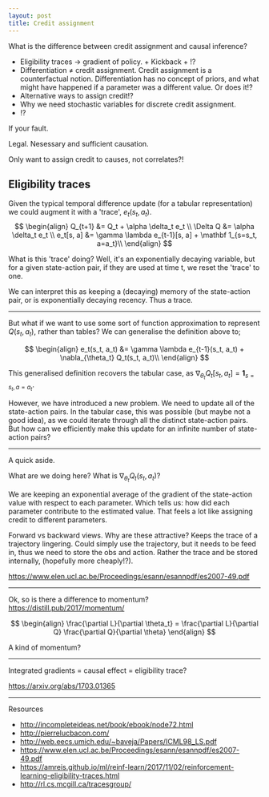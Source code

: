 ```yaml
---
layout: post
title: Credit assignment
---
```


What is the difference between credit assignment and causal inference?


- Eligibility traces -> gradient of policy. + Kickback + !?
- Differentiation $\neq$ credit assignment. Credit assignment is a counterfactual notion. Differentiation has no concept of priors, and what might have happened if a parameter was a different value. Or does it!?
- Alternative ways to assign credit!?
- Why we need stochastic variables for discrete credit assignment.
- !?

If your fault.

Legal.
Nesessary and sufficient causation.


Only want to assign credit to causes, not correlates?!


## Eligibility traces

Given the typical temporal difference update (for a tabular representation) we could augment it with a 'trace', $e_t(s_t, a_t)$.
$$
\begin{align}
Q_{t+1} &= Q_t + \alpha \delta_t e_t \\
\Delta Q &= \alpha \delta_t e_t \\
e_t[s, a] &=
\gamma \lambda e_{t-1}[s, a] + \mathbf 1_{s=s_t, a=a_t}\\
\end{align}
$$

What is this 'trace' doing? Well, it's an exponentially decaying variable, but for a given state-action pair, if they are used at time t, we reset the 'trace' to one.

We can interpret this as keeping a (decaying) memory of the state-action pair, or is exponentially decaying recency. Thus a trace.

***

But what if we want to use some sort of function approximation to represent $Q(s_t, a_t)$, rather than tables? We can generalise the definition above to;

$$
\begin{align}
e_t(s_t, a_t) &= \gamma \lambda e_{t-1}(s_t, a_t) + \nabla_{\theta_t} Q_t(s_t, a_t)\\
\end{align}
$$

This generalised definition recovers the tabular case, as $\nabla_{\theta_t} Q_t[s_t, a_t] = \mathbf 1_{s=s_t, a=a_t}$.

However, we have introduced a new problem. We need to update all of the state-action pairs. In the tabular case, this was possible (but maybe not a good idea), as we could iterate through all the distinct state-action pairs. But how can we efficiently make this update for an infinite number of state-action pairs?  

***

A quick aside.

What are we doing here? What is $\nabla_{\theta_t} Q_t(s_t, a_t)$?

We are keeping an exponential average of the gradient of the state-action value with respect to each parameter. Which tells us: how did each parameter contribute to the estimated value. That feels a lot like assigning credit to different parameters.


Forward vs backward views. Why are these attractive? Keeps the trace of a trajectory lingering. Could simply use the trajectory, but it needs to be feed in, thus we need to store the obs and action. Rather the trace and be stored internally, (hopefully more cheaply!?).

https://www.elen.ucl.ac.be/Proceedings/esann/esannpdf/es2007-49.pdf

***

Ok, so is there a difference to momentum?
https://distill.pub/2017/momentum/

$$
\begin{align}
\frac{\partial L}{\partial \theta_t} = \frac{\partial L}{\partial Q} \frac{\partial Q}{\partial \theta}
\end{align}
$$

A kind of momentum?






***

Integrated gradients = causal effect = eligibility trace?

https://arxiv.org/abs/1703.01365


***

Resources

- http://incompleteideas.net/book/ebook/node72.html
- http://pierrelucbacon.com/
- http://web.eecs.umich.edu/~baveja/Papers/ICML98_LS.pdf
- https://www.elen.ucl.ac.be/Proceedings/esann/esannpdf/es2007-49.pdf
- https://amreis.github.io/ml/reinf-learn/2017/11/02/reinforcement-learning-eligibility-traces.html
- http://rl.cs.mcgill.ca/tracesgroup/
